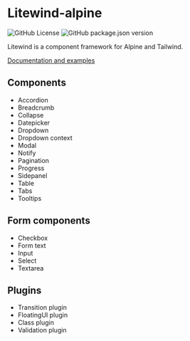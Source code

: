 # Litewind-alpine

![GitHub License](https://img.shields.io/github/license/maciejg-git/litewind-alpine)
![GitHub package.json version](https://img.shields.io/github/package-json/v/maciejg-git/litewind-alpine)

Litewind is a component framework for Alpine and Tailwind.

[Documentation and examples](https://litewind-alpine.netlify.app/documentation/introduction/)

## Components

- Accordion
- Breadcrumb
- Collapse
- Datepicker
- Dropdown
- Dropdown context
- Modal
- Notify
- Pagination
- Progress
- Sidepanel
- Table
- Tabs
- Tooltips

## Form components

- Checkbox
- Form text
- Input
- Select
- Textarea

## Plugins

- Transition plugin
- FloatingUI plugin
- Class plugin
- Validation plugin
